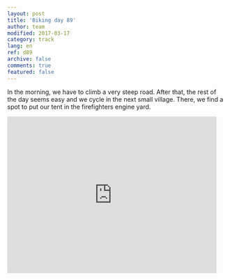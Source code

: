 ```yaml
---   
layout: post 
title: 'Biking day 89'  
author: team 
modified: 2017-03-17
category: track 
lang: en 
ref: d89
archive: false 
comments: true 
featured: false 
--- 
```


 In the morning, we have to climb a very steep road. After that, the rest of the day seems easy and we cycle in the next small village. There, we find a spot to put our tent in the firefighters engine yard. 

<iframe width='480' height='360' src='http://track-kit.net/maps_s3/?v=embed&track=237044.gpx' frameborder='0' allowfullscreen></iframe>
